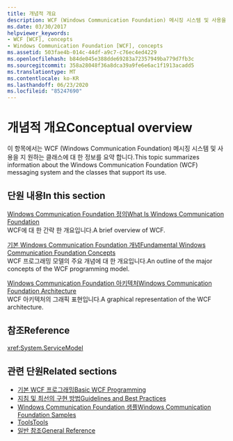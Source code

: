```yaml
---
title: 개념적 개요
description: WCF (Windows Communication Foundation) 메시징 시스템 및 사용을 지 원하는 클래스에 대해 알아봅니다.
ms.date: 03/30/2017
helpviewer_keywords:
- WCF [WCF], concepts
- Windows Communication Foundation [WCF], concepts
ms.assetid: 503fae4b-014c-44df-a9c7-c76ec4ed4229
ms.openlocfilehash: b84de045e388dde69283a72357949ba779d7fb3c
ms.sourcegitcommit: 358a28048f36a8dca39a9fe6e6ac1f1913acadd5
ms.translationtype: MT
ms.contentlocale: ko-KR
ms.lasthandoff: 06/23/2020
ms.locfileid: "85247690"
---
```

# <a name="conceptual-overview"></a><span data-ttu-id="b3dbb-103">개념적 개요</span><span class="sxs-lookup"><span data-stu-id="b3dbb-103">Conceptual overview</span></span>

<span data-ttu-id="b3dbb-104">이 항목에서는 WCF (Windows Communication Foundation) 메시징 시스템 및 사용을 지 원하는 클래스에 대 한 정보를 요약 합니다.</span><span class="sxs-lookup"><span data-stu-id="b3dbb-104">This topic summarizes information about the Windows Communication Foundation (WCF) messaging system and the classes that support its use.</span></span>

## <a name="in-this-section"></a><span data-ttu-id="b3dbb-105">단원 내용</span><span class="sxs-lookup"><span data-stu-id="b3dbb-105">In this section</span></span>

 <span data-ttu-id="b3dbb-106">[Windows Communication Foundation 정의](whats-wcf.md)</span><span class="sxs-lookup"><span data-stu-id="b3dbb-106">[What Is Windows Communication Foundation](whats-wcf.md)</span></span>\
 <span data-ttu-id="b3dbb-107">WCF에 대 한 간략 한 개요입니다.</span><span class="sxs-lookup"><span data-stu-id="b3dbb-107">A brief overview of WCF.</span></span>

 <span data-ttu-id="b3dbb-108">[기본 Windows Communication Foundation 개념](fundamental-concepts.md)</span><span class="sxs-lookup"><span data-stu-id="b3dbb-108">[Fundamental Windows Communication Foundation Concepts](fundamental-concepts.md)</span></span>\
 <span data-ttu-id="b3dbb-109">WCF 프로그래밍 모델의 주요 개념에 대 한 개요입니다.</span><span class="sxs-lookup"><span data-stu-id="b3dbb-109">An outline of the major concepts of the WCF programming model.</span></span>

 <span data-ttu-id="b3dbb-110">[Windows Communication Foundation 아키텍처](architecture.md)</span><span class="sxs-lookup"><span data-stu-id="b3dbb-110">[Windows Communication Foundation Architecture](architecture.md)</span></span>\
 <span data-ttu-id="b3dbb-111">WCF 아키텍처의 그래픽 표현입니다.</span><span class="sxs-lookup"><span data-stu-id="b3dbb-111">A graphical representation of the WCF architecture.</span></span>

## <a name="reference"></a><span data-ttu-id="b3dbb-112">참조</span><span class="sxs-lookup"><span data-stu-id="b3dbb-112">Reference</span></span>

<xref:System.ServiceModel>

## <a name="related-sections"></a><span data-ttu-id="b3dbb-113">관련 단원</span><span class="sxs-lookup"><span data-stu-id="b3dbb-113">Related sections</span></span>

- [<span data-ttu-id="b3dbb-114">기본 WCF 프로그래밍</span><span class="sxs-lookup"><span data-stu-id="b3dbb-114">Basic WCF Programming</span></span>](basic-wcf-programming.md)
- [<span data-ttu-id="b3dbb-115">지침 및 최선의 구현 방법</span><span class="sxs-lookup"><span data-stu-id="b3dbb-115">Guidelines and Best Practices</span></span>](guidelines-and-best-practices.md)
- [<span data-ttu-id="b3dbb-116">Windows Communication Foundation 샘플</span><span class="sxs-lookup"><span data-stu-id="b3dbb-116">Windows Communication Foundation Samples</span></span>](./samples/index.md)
- [<span data-ttu-id="b3dbb-117">Tools</span><span class="sxs-lookup"><span data-stu-id="b3dbb-117">Tools</span></span>](./diagnostics/exceptions-reference/tools.md)
- [<span data-ttu-id="b3dbb-118">일반 참조</span><span class="sxs-lookup"><span data-stu-id="b3dbb-118">General Reference</span></span>](general-reference.md)
